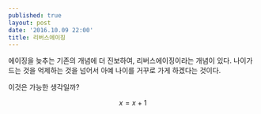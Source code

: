```yaml
---
published: true
layout: post
date: '2016.10.09 22:00'
title: 리버스에이징
---
```

에이징을 늦추는 기존의 개념에 더 진보하여, 리버스에이징이라는 개념이 있다. 나이가 드는 것을 억제하는 것을 넘어서 아예 나이를 거꾸로 가게 하겠다는 것이다. 

이것은 가능한 생각일까?

$$x = x+1$$

